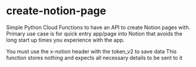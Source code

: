 # create-notion-page

Simple Python Cloud Functions to have an API to create Notion pages with.
Primary use case is for quick entry app/page into Notion that avoids the long
start up times you experience with the app.

You must use the x-notion header with the token_v2 to save data
This function stores nothing and expects all necessary details 
to be sent to it
